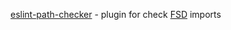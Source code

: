 [eslint-path-checker](https://www.npmjs.com/package/eslint-path-checker) - plugin for check [FSD](https://feature-sliced.design/) imports

